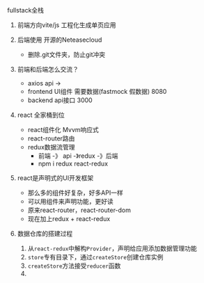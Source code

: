 fullstack全栈
1. 前端方向vite/js 工程化生成单页应用
2. 后端使用 开源的Neteasecloud
    - 删除.git文件夹，防止git冲突
3. 前端和后端怎么交流？
    - axios api -> 
    - frontend UI组件 需要数据(fastmock 假数据)  8080
    - backend api接口 3000
4. react 全家桶到位
    - react组件化 Mvvm响应式
    - react-router路由
    - redux数据流管理
      - 前端 -》 api -》redux -》后端
      - npm i redux react-redux
5. react是声明式的UI开发框架
    - 那么多的组件好复杂，好多API一样
    - 可以用组件来声明功能，更好读  
    - 原来react-router，react-router-dom
    - 现在加上redux + react-redux

6. 数据仓库的搭建过程
    1. 从`react-redux`中解构`Provider`，声明给应用添加数据管理功能
    2. `store`专有目录下，通过`createStore`创建仓库实例
    3. `createStore`方法接受`reducer`函数
    4. 